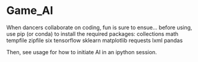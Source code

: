 # Game_AI
When dancers collaborate on coding, fun is sure to ensue...
before using, use pip (or conda) to install the required packages:
collections
math
tempfile
zipfile
six
tensorflow
sklearn
matplotlib
requests
lxml
pandas

Then, see usage for how to initiate AI in an ipython session.
